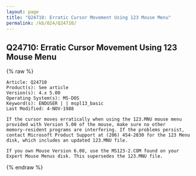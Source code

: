 ```yaml
---
layout: page
title: "Q24710: Erratic Cursor Movement Using 123 Mouse Menu"
permalink: /kb/024/Q24710/
---
```


## Q24710: Erratic Cursor Movement Using 123 Mouse Menu

{% raw %}

	Article: Q24710
	Product(s): See article
	Version(s): 4.x 5.00
	Operating System(s): MS-DOS
	Keyword(s): ENDUSER | | mspl13_basic
	Last Modified: 4-NOV-1988
	
	If the cursor moves erratically when using the 123.MNU mouse menu
	provided with Version 5.00 of the mouse, make sure no other
	memory-resident programs are interfering. If the problems persist,
	contact Microsoft Product Support at (206) 454-2030 for the 123 Menu
	disk, which includes an updated 123.MNU file.
	
	If you own Mouse Version 6.00, use the MS123-2.COM found on your
	Expert Mouse Menus disk. This supersedes the 123.MNU file.

{% endraw %}
